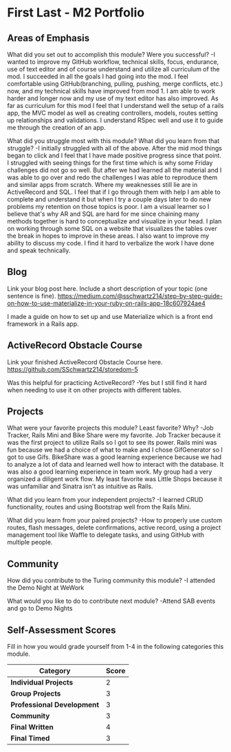 # First Last - M2 Portfolio

## Areas of Emphasis

What did you set out to accomplish this module? Were you successful?
  -I wanted to improve my GitHub workflow, technical skills, focus, endurance, use of text editor and of course
  understand and utilize all curriculum of the mod.  I succeeded in all the goals I had going into the mod.  I feel comfortable using GitHub(branching, pulling, pushing, merge conflicts, etc.) now, and my technical skills have improved from mod 1.  I am able to work harder and longer now and my use of my
  text editor has also improved.  As far as curriculum for this mod I feel that I understand well the setup of a rails app,
  the MVC model as well as creating controllers, models, routes setting up relationships and validations.  I understand RSpec well and use it to guide me through the creation of an app.

What did you struggle most with this module? What did you learn from that struggle?
  -I initially struggled with all of the above.  After the mid mod things began to click and I feel that I have made positive
  progress since that point.  I struggled with seeing things for the first time which is why some Friday challenges did not go
  so well.  But after we had learned all the material and I was able to go over and redo the challenges I was able to reproduce
  them and similar apps from scratch.  Where my weaknesses still lie are in ActiveRecord and SQL.  I feel that if I go through
  them with help I am able to complete and understand it but when I try a couple days later to do new problems my retention on
  those topics is poor.  I am a visual learner so I believe that's why AR and SQL are hard for me since chaining many methods together is hard to conceptualize and visualize in your head.  I plan on working through some SQL on a website that visualizes the tables over the break in hopes to improve in these areas.  I also want to improve my ability to discuss my code.  I find it hard to verbalize the work I have done and speak technically.

## Blog

Link your blog post here. Include a short description of your topic (one sentence is fine).
  https://medium.com/@sschwartz214/step-by-step-guide-on-how-to-use-materialize-in-your-ruby-on-rails-app-18c607924ae4

  I made a guide on how to set up and use Materialize which is a front end framework in a Rails app.

## ActiveRecord Obstacle Course

Link your finished ActiveRecord Obstacle Course here.
https://github.com/SSchwartz214/storedom-5

Was this helpful for practicing ActiveRecord?
-Yes but I still find it hard when needing to use it on other projects with different tables.

## Projects

What were your favorite projects this module? Least favorite? Why?
-Job Tracker, Rails Mini and Bike Share were my favorite.  Job Tracker because it was the first project to utilize Rails so
I got to see its power.  Rails mini was fun because we had a choice of what to make and I chose GifGenerator so I got to
use Gifs.  BikeShare was a good learning experience because we had to analyze a lot of data and learned well how to interact with the database.  It was also a good learning experience in team work.  My group had a very organized a diligent work flow.
My least favorite was Little Shops because it was unfamiliar and Sinatra isn't as intuitive as Rails.

What did you learn from your independent projects?
-I learned CRUD functionality, routes and using Bootstrap well from the Rails Mini.

What did you learn from your paired projects?
-How to properly use custom routes, flash messages, delete confirmations, active record, using a project management tool
like Waffle to delegate tasks, and using GitHub with multiple people.

## Community

How did you contribute to the Turing community this module?
-I attended the Demo Night at WeWork

What would you like to do to contribute next module?
-Attend SAB events and go to Demo Nights

## Self-Assessment Scores

Fill in how you would grade yourself from 1-4 in the following categories this module.

| Category                     | Score |
| -----------------------------| ----- |
| **Individual Projects**      |   2   |
| **Group Projects**           |   3   |
| **Professional Development** |   3   |
| **Community**                |   3   |
| **Final Written**            |   4   |
| **Final Timed**              |   3   |
